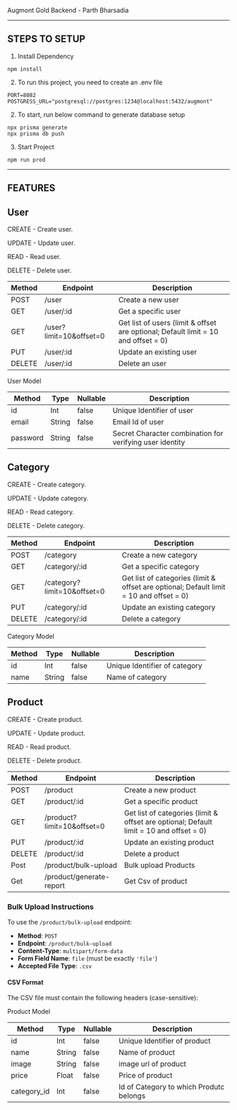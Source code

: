 Augmont Gold Backend - Parth Bharsadia

-----------------------------
STEPS TO SETUP
-----------------------------
1. Install Dependency
```
npm install
```

2. To run this project, you need to create an .env file

```
PORT=8082
POSTGRESS_URL="postgresql://postgres:1234@localhost:5432/augmont"
```


2. To start, run below command to generate database setup

```
npx prisma generate
npx prisma db push
```

3. Start Project
```
npm run prod
```

-----------------------------
FEATURES
-----------------------------


User
--------------------------------

CREATE - Create user.

UPDATE - Update user.

READ - Read user.

DELETE - Delete user.

| Method | Endpoint | Description |
| --- | --- | --- |
| POST | /user | Create a new user |
| GET | /user/:id| Get a specific user |
| GET | /user?limit=10&offset=0 |  Get list of users (limit & offset are optional; Default limit = 10 and offset = 0) |
| PUT	 | /user/:id	| Update an existing user |
| DELETE | /user/:id	| Delete an user |


User Model

| Method | Type | Nullable | Description |
|--------|----------|----------| ----------- |
| id | Int | false | Unique Identifier of user |
| email | String | false | Email Id of user |
| password | String | false | Secret Character combination for verifying user identity |

Category
--------------------------------

CREATE - Create category.

UPDATE - Update category.

READ - Read category.

DELETE - Delete category.

| Method | Endpoint | Description |
| --- | --- | --- |
| POST | /category | Create a new category |
| GET | /category/:id| Get a specific category |
| GET | /category?limit=10&offset=0 |  Get list of categories (limit & offset are optional; Default limit = 10 and offset = 0) |
| PUT	 | /category/:id	| Update an existing category |
| DELETE | /category/:id	| Delete a category |


Category Model

| Method | Type | Nullable | Description |
|--------|----------|----------| ----------- |
| id | Int | false | Unique Identifier of category |
| name | String | false | Name of category |


Product
--------------------------------

CREATE - Create product.

UPDATE - Update product.

READ - Read product.

DELETE - Delete product.

| Method | Endpoint | Description |
| --- | --- | --- |
| POST | /product | Create a new product |
| GET | /product/:id| Get a specific product |
| GET | /product?limit=10&offset=0 |  Get list of categories (limit & offset are optional; Default limit = 10 and offset = 0) |
| PUT	 | /product/:id	| Update an existing product |
| DELETE | /product/:id	| Delete a product |
| Post | /product/bulk-upload | Bulk upload Products |
| Get | /product/generate-report | Get Csv of product|

### Bulk Upload Instructions

To use the `/product/bulk-upload` endpoint:

- **Method**: `POST`
- **Endpoint**: `/product/bulk-upload`
- **Content-Type**: `multipart/form-data`
- **Form Field Name**: `file` (must be exactly `'file'`)
- **Accepted File Type**: `.csv`

#### CSV Format

The CSV file must contain the following headers (case-sensitive):


Product Model

| Method | Type | Nullable | Description |
|--------|----------|----------| ----------- |
| id | Int | false | Unique Identifier of product |
| name | String | false | Name of product |
| image | String | false | image url of product |
| price | Float | false | Price of product |
| category_id | Int | false | Id of Category to which Produtc belongs|
